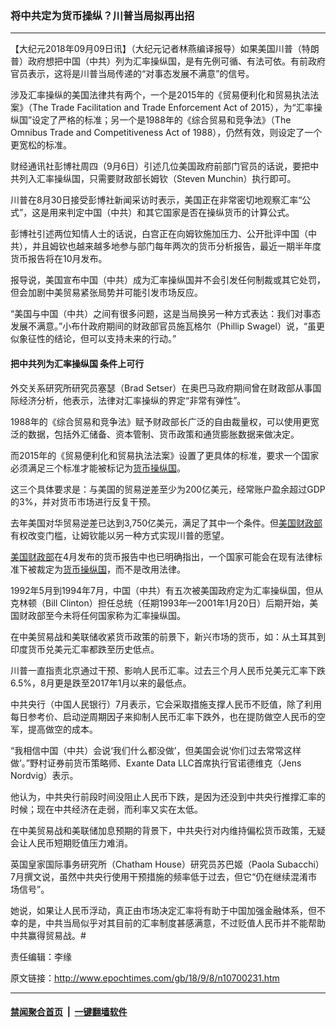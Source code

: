 ### 将中共定为货币操纵？川普当局拟再出招
------------------------

<p>【大纪元2018年09月09日讯】（大纪元记者林燕编译报导）如果美国川普（特朗普）政府想把中国（中共）列为汇率操纵国，是有先例可循、有法可依。有前政府官员表示，这将是川普当局传递的“对事态发展不满意”的信号。</p>
<p>涉及汇率操纵的美国法律共有两个，一个是2015年的《贸易便利化和贸易执法法案》（The Trade Facilitation and Trade Enforcement Act of 2015），为“汇率操纵国”设定了严格的标准；另一个是1988年的《综合贸易和竞争法》（The Omnibus Trade and Competitiveness Act of 1988），仍然有效，则设定了一个更宽松的标准。</p>
<p>财经通讯社彭博社周四（9月6日）引述几位美国政府前部门官员的话说，要把中共列入汇率操纵国，只需要财政部长姆钦（Steven Munchin）执行即可。</p>
<p>川普在8月30日接受彭博社新闻采访时表示，美国正在非常密切地观察汇率“公式”，这是用来判定中国（中共）和其它国家是否在操纵货币的计算公式。</p>
<p>彭博社引述两位知情人士的话说，白宫正在向姆钦施加压力、公开批评中国（中共），并且姆钦也越来越多地参与部门每年两次的货币分析报告，最近一期半年度货币报告将在10月发布。</p>
<p>报导说，美国宣布中国（中共）成为汇率操纵国并不会引发任何制裁或其它处罚，但会加剧中美贸易紧张局势并可能引发市场反应。</p>
<p>“美国与中国（中共）之间有很多问题，这是当局换另一种方式表达：我们对事态发展不满意。”小布什政府期间的财政部官员施瓦格尔（Phillip Swagel）说，“虽更似象征性的结论，但可以支持未来的行动。”</p>
<h4>把中共列为汇率操纵国 条件上可行</h4>
<p>外交关系研究所研究员塞瑟（Brad Setser）在奥巴马政府期间曾在财政部从事国际经济分析，他表示，法律对汇率操纵的界定“非常有弹性”。</p>
<p>1988年的《综合贸易和竞争法》赋予财政部长广泛的自由裁量权，可以使用更宽泛的数据，包括外汇储备、资本管制、货币政策和通货膨胀数据来做决定。</p>
<p>而2015年的《贸易便利化和贸易执法法案》设置了更具体的标准，要求一个国家必须满足三个标准才能被标记为<a href="http://www.epochtimes.com/gb/tag/%E8%B4%A7%E5%B8%81%E6%93%8D%E7%BA%B5%E5%9B%BD.html">货币操纵国</a>。</p>
<p>这三个具体要求是：与美国的贸易逆差至少为200亿美元，经常账户盈余超过GDP的3%，并对货币市场进行反复干预。</p>
<p>去年美国对华贸易逆差已达到3,750亿美元，满足了其中一个条件。但<a href="http://www.epochtimes.com/gb/tag/%E7%BE%8E%E5%9B%BD%E8%B4%A2%E6%94%BF%E9%83%A8.html">美国财政部</a>有权改变门槛，让姆钦能以另一种方式实现川普的愿望。</p>
<p><a href="http://www.epochtimes.com/gb/tag/%E7%BE%8E%E5%9B%BD%E8%B4%A2%E6%94%BF%E9%83%A8.html">美国财政部</a>在4月发布的货币报告中也已明确指出，一个国家可能会在现有法律标准下被裁定为<a href="http://www.epochtimes.com/gb/tag/%E8%B4%A7%E5%B8%81%E6%93%8D%E7%BA%B5%E5%9B%BD.html">货币操纵国</a>，而不是改用法律。</p>
<p>1992年5月到1994年7月，中国（中共）有五次被美国政府定为汇率操纵国，但从克林顿（Bill Clinton）担任总统（任期1993年—2001年1月20日）后期开始，美国财政部至今未将任何国家称为汇率操纵国。</p>
<p>在中美贸易战和美联储收紧货币政策的前景下，新兴市场的货币，如：从土耳其到印度货币兑美元汇率都跌至历史低点。</p>
<p>川普一直指责北京通过干预、影响人民币汇率。过去三个月人民币兑美元汇率下跌6.5%，8月更是跌至2017年1月以来的最低点。</p>
<p>中共央行（中国人民银行）7月表示，它会采取措施支撑人民币不贬值，除了利用每日参考价、启动逆周期因子来抑制人民币汇率下跌外，也在提防做空人民币的空军，提高做空的成本。</p>
<p>“我相信中国（中共）会说‘我们什么都没做’，但美国会说‘你们过去常常这样做’。”野村证券前货币策略师、Exante Data LLC首席执行官诺德维克（Jens Nordvig）表示。</p>
<p>他认为，中共央行前段时间没阻止人民币下跌，是因为还没到中共央行推撑汇率的时候；现在中共经济在走弱，而利率又实在太低。</p>
<p>在中美贸易战和美联储加息预期的背景下，中共央行对内维持偏松货币政策，无疑会让人民币短期贬值压力难消。</p>
<p>英国皇家国际事务研究所（Chatham House）研究员苏巴姬（Paola Subacchi）7月撰文说，虽然中共央行使用干预措施的频率低于过去，但它“仍在继续混淆市场信号”。</p>
<p>她说，如果让人民币浮动，真正由市场决定汇率将有助于中国加强金融体系，但不幸的是，中共当局似乎对其目前的汇率制度甚感满意，不过贬值人民币并不能帮助中共赢得贸易战。#</p>
<p>责任编辑：李缘</p>

原文链接：http://www.epochtimes.com/gb/18/9/8/n10700231.htm


------------------------
#### [禁闻聚合首页](https://github.com/gfw-breaker/banned-news/blob/master/README.md) &nbsp;|&nbsp;  [一键翻墙软件](https://github.com/gfw-breaker/nogfw/blob/master/README.md)